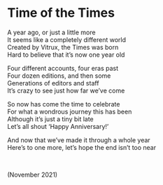 # Time of the Times

A year ago, or just a little more  
It seems like a completely different world  
Created by Vitrux, the Times was born  
Hard to believe that it’s now one year old

Four different accounts, four eras past  
Four dozen editions, and then some  
Generations of editors and staff  
It’s crazy to see just how far we’ve come

So now has come the time to celebrate  
For what a wondrous journey this has been  
Although it’s just a tiny bit late  
Let’s all shout ‘Happy Anniversary!’

And now that we’ve made it through a whole year  
Here’s to one more, let’s hope the end isn’t too near


<br>


(November 2021)